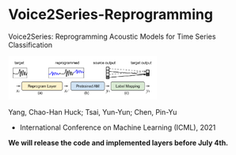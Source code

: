 # Voice2Series-Reprogramming
Voice2Series: Reprogramming Acoustic Models for Time Series Classification


<img src="https://github.com/huckiyang/Voice2Series-Reprogramming/blob/main/img/img.png" width="300">

Yang, Chao-Han Huck; Tsai, Yun-Yun; Chen, Pin-Yu

- International Conference on Machine Learning (ICML), 2021

**We will release the code and implemented layers before July 4th.** 

